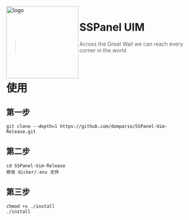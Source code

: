 <img src="public/images/uim-logo-round_192x192.png" alt="logo" width="192" height="192" align="left" />

<h1>SSPanel UIM</h1>

> Across the Great Wall we can reach every corner in the world

<br/>



# 使用

## 第一步
	git clone --depth=1 https://github.com/domparso/SSPanel-Uim-Release.git

## 第二步
	cd SSPanel-Uim-Release
	修改 dicker/.env 文件


## 第三步
	chmod +x ./install
	./install

